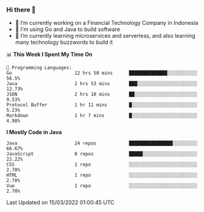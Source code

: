### Hi there 👋

<!--
**mazzama/mazzama** is a ✨ _special_ ✨ repository because its `README.md` (this file) appears on your GitHub profile.

Here are some ideas to get you started:

- 🔭 I’m currently working on ...
- 🌱 I’m currently learning ...
- 👯 I’m looking to collaborate on ...
- 🤔 I’m looking for help with ...
- 💬 Ask me about ...
- 📫 How to reach me: ...
- 😄 Pronouns: ...
- ⚡ Fun fact: ...
-->

- 🔭 I’m currently working on a Financial Technology Company in Indonesia
- :gun: I'm using Go and Java to build software
- 🌱 I’m currently learning microservices and serverless, and also learning many technology buzzwords to build it

<!--START_SECTION:waka-->
📊 **This Week I Spent My Time On** 

```text
💬 Programming Languages: 
Go                       12 hrs 50 mins      ██████████████░░░░░░░░░░░   56.5% 
Java                     2 hrs 53 mins       ███░░░░░░░░░░░░░░░░░░░░░░   12.73% 
JSON                     2 hrs 10 mins       ██░░░░░░░░░░░░░░░░░░░░░░░   9.53% 
Protocol Buffer          1 hr 11 mins        █░░░░░░░░░░░░░░░░░░░░░░░░   5.23% 
Markdown                 1 hr 7 mins         █░░░░░░░░░░░░░░░░░░░░░░░░   4.98%

```

**I Mostly Code in Java** 

```text
Java                     24 repos            ████████████████░░░░░░░░░   66.67% 
JavaScript               8 repos             █████░░░░░░░░░░░░░░░░░░░░   22.22% 
CSS                      1 repo              ░░░░░░░░░░░░░░░░░░░░░░░░░   2.78% 
HTML                     1 repo              ░░░░░░░░░░░░░░░░░░░░░░░░░   2.78% 
Vue                      1 repo              ░░░░░░░░░░░░░░░░░░░░░░░░░   2.78%

```



 Last Updated on 15/03/2022 01:00:45 UTC
<!--END_SECTION:waka-->
